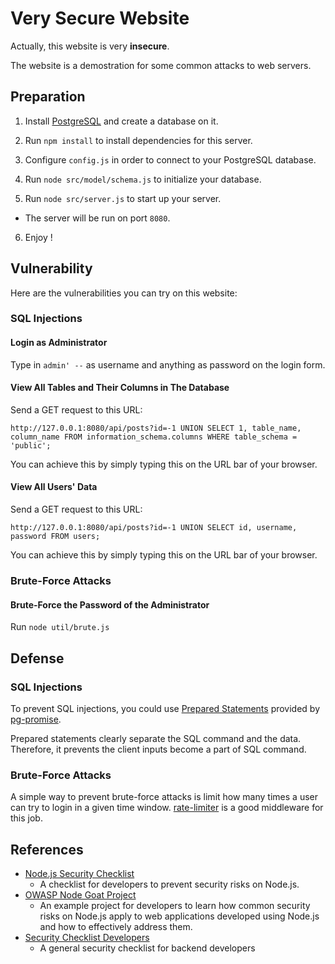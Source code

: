 # Very Secure Website

Actually, this website is very **insecure**.

The website is a demostration for some common attacks to web servers.

## Preparation

1. Install [PostgreSQL](https://www.postgresql.org/) and create a database on it.

2. Run `npm install` to install dependencies for this server.

3. Configure `config.js` in order to connect to your PostgreSQL database.

4. Run `node src/model/schema.js` to initialize your database.

5. Run `node src/server.js` to start up your server.
  - The server will be run on port `8080`.

6. Enjoy !

## Vulnerability

Here are the vulnerabilities you can try on this website:

### SQL Injections

#### Login as Administrator

Type in `admin' --` as username and anything as password on the login form.

#### View All Tables and Their Columns in The Database

Send a GET request to this URL:

```
http://127.0.0.1:8080/api/posts?id=-1 UNION SELECT 1, table_name, column_name FROM information_schema.columns WHERE table_schema = 'public';
```

You can achieve this by simply typing this on the URL bar of your browser.

#### View All Users' Data

Send a GET request to this URL:

```
http://127.0.0.1:8080/api/posts?id=-1 UNION SELECT id, username, password FROM users;
```

You can achieve this by simply typing this on the URL bar of your browser.

### Brute-Force Attacks

#### Brute-Force the Password of the Administrator

Run `node util/brute.js`

## Defense

### SQL Injections

To prevent SQL injections, you could use [Prepared Statements](https://github.com/vitaly-t/pg-promise/wiki/Learn-by-Example#prepared-statements) provided by [pg-promise](https://github.com/vitaly-t/pg-promise).

Prepared statements clearly separate the SQL command and the data. Therefore, it prevents the client inputs become a part of SQL command.

### Brute-Force Attacks

A simple way to prevent brute-force attacks is limit how many times a user can try to login in a given time window. [rate-limiter](https://github.com/tj/node-ratelimiter) is a good middleware for this job.

## References

- [Node.js Security Checklist](https://blog.risingstack.com/node-js-security-checklist/)
  - A checklist for developers to prevent security risks on Node.js.
- [OWASP Node Goat Project](https://www.owasp.org/index.php/Projects/OWASP_Node_js_Goat_Project)
  - An example project for developers to learn how common security risks on Node.js apply to web applications developed using Node.js and how to effectively address them.
- [Security Checklist Developers](https://github.com/FallibleInc/security-guide-for-developers/blob/master/security-checklist.md)
  - A general security checklist for backend developers
